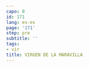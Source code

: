 ```yaml
---
capo: 0
id: 171
lang: es-es
page: '171'
step: pre
subtitle: ''
tags:
- vir
title: VIRGEN DE LA MARAVILLA
---
```

